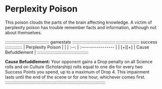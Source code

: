 # Perplexity Poison 

This poison clouds the parts of the brain affecting knowledge.
A victim of perplexity poison has trouble remember facts and information,
although not about themselves. 

:::::::::::::::::::::::::::::::::::: gamestats :::::::::::::::::::::::::::::::::::
::::::::::::::::::: success ::::::::::::::
| Perplexity Poison |                    |
| :--:              | :----------------- |
| [+][+]            | Cause Befuddlement |
::::::::::::::::::::::::::::::::::::::::::

**Cause Befuddlement:** Your opponent gains a Drop penalty on all Science rolls
and on Culture (Scholarship) rolls
equal to one die for every two Success Points you spend, up to a
maximum of Drop 4. This impairment lasts until the end of the scene or
for one hour, whichever comes first.
::::::::::::::::::::::::::::::::::::::::::::::::::::::::::::::::::::::::::::::::::
